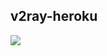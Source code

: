 ﻿## v2ray-heroku
[![](https://www.herokucdn.com/deploy/button.png)](https://heroku.com/deploy?template=https://github.com/wreytjf/vskey.git)

